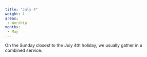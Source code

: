 ```yaml
---
title: "July 4"
weight: 1
areas: 
 - Worship
months: 
 - May
---
```



On the Sunday closest to the July 4th holiday, we usually gather in a combined service.